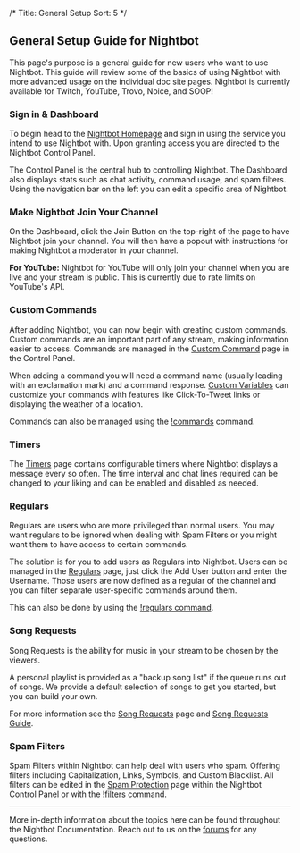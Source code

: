 /*
Title: General Setup
Sort: 5
*/

## General Setup Guide for Nightbot

This page's purpose is a general guide for new users who want to use Nightbot. This guide will review some of the basics of using Nightbot with more advanced usage on the individual doc site pages. Nightbot is currently available for Twitch, YouTube, Trovo, Noice, and SOOP!

### Sign in & Dashboard

To begin head to the [Nightbot Homepage](https://nightbot.tv/) and sign in using the service you intend to use Nightbot with. Upon granting access you are directed to the Nightbot Control Panel.

The Control Panel is the central hub to controlling Nightbot. The Dashboard also displays stats such as chat activity, command usage, and spam filters. Using the navigation bar on the left you can edit a specific area of Nightbot.

### Make Nightbot Join Your Channel

On the Dashboard, click the Join Button on the top-right of the page to have Nightbot join your channel. You will then have a popout with instructions for making Nightbot a moderator in your channel.

**For YouTube:** Nightbot for YouTube will only join your channel when you are live and your stream is public. This is currently due to rate limits on YouTube's API.

### Custom Commands

After adding Nightbot, you can now begin with creating custom commands. Custom commands are an important part of any stream, making information easier to access. Commands are managed in the [Custom Command](https://nightbot.tv/commands/custom) page in the  Control Panel.

When adding a command you will need a command name (usually leading with an exclamation mark) and a command response. [Custom Variables](https://docs.nightbot.tv/commands/variableslist) can customize your commands with features like Click-To-Tweet links or displaying the weather of a location.

Commands can also be managed using the [!commands](https://docs.nightbot.tv/commands/commands) command.

### Timers

The [Timers](https://nightbot.tv/timers) page contains configurable timers where Nightbot displays a message every so often. The time interval and chat lines required can be changed to your liking and can be enabled and disabled as needed.

### Regulars

Regulars are users who are more privileged than normal users. You may want regulars to be ignored when dealing with Spam Filters or you might want them to have access to certain commands.

The solution is for you to add users as Regulars into Nightbot. Users can be managed in the [Regulars](https://nightbot.tv/regulars) page, just click the Add User button and enter the Username. Those users are now defined as a regular of the channel and you can filter separate user-specific commands around them.

This can also be done by using the [!regulars command](https://docs.nightbot.tv/commands/regulars).

### Song Requests

Song Requests is the ability for music in your stream to be chosen by the viewers.

A personal playlist is provided as a "backup song list" if the queue runs out of songs. We provide a default selection of songs to get you started, but you can build your own.

For more information see the [Song Requests](https://nightbot.tv/song_requests) page and [Song Requests Guide](https://docs.nightbot.tv/control-panel/song-requests).

### Spam Filters

Spam Filters within Nightbot can help deal with users who spam. Offering filters including Capitalization, Links, Symbols,  and Custom Blacklist. All filters can be edited in the [Spam Protection](https://nightbot.tv/spam_protection) page within the Nightbot Control Panel or with the [!filters](https://docs.nightbot.tv/commands/filters) command.

---

More in-depth information about the topics here can be found throughout the Nightbot Documentation. Reach out to us on the [forums](https://community.nightdev.com/c/nightbot) for any questions.
